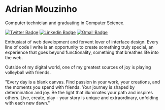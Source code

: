 # Adrian Mouzinho

Computer technician and graduating in Computer Science.

[![Twitter Badge](https://img.shields.io/badge/-adrian_mouzinho-9f00ed?style=flat-square&labelColor=9f00ed&logo=twitter&logoColor=white&link=https://twitter.com/adrian_mouzinho)](https://twitter.com/adrian_mouzinho) 
[![Linkedin Badge](https://img.shields.io/badge/-Adrian%20Mouzinho-9f00ed?style=flat-square&logo=Linkedin&logoColor=white&link=https://www.linkedin.com/in/adrian-mouzinho/)](https://www.linkedin.com/in/adrian-mouzinho/) 
[![Gmail Badge](https://img.shields.io/badge/-adrianmouzinhopro@gmail.com-9f00ed?style=flat-square&logo=Gmail&logoColor=white&link=mailto:adrianmouzinhopro@gmail.com)](mailto:adrianmouzinhopro@gmail.com)

Enthusiast of web development and fervent lover of interface design. Every line of code I write is an opportunity to create something truly special, an experience that goes beyond functionality, something that breathes life into the web.

Outside of my digital world, one of my greatest sources of joy is playing volleyball with friends.

"Every day is a blank canvas. Find passion in your work, your creations, and the moments you spend with friends. Your journey is shaped by determination and joy. Be the light that illuminates your path and inspires others. Live, create, play - your story is unique and extraordinary, unfolding with each new dawn."
